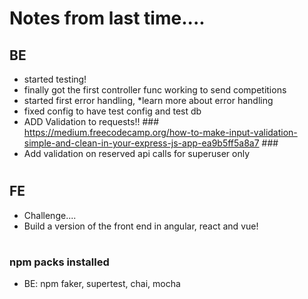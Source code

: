 # Notes from last time....


## BE

- started testing!
- finally got the first controller func working to send competitions
- started first error handling, *learn more about error handling
- fixed config to have test config and test db
- ADD Validation to requests!! ### https://medium.freecodecamp.org/how-to-make-input-validation-simple-and-clean-in-your-express-js-app-ea9b5ff5a8a7 ###
- Add validation on reserved api calls for superuser only 

#

## FE

- Challenge....
- Build a version of the front end in angular, react and vue!

#


### npm packs installed

- BE: npm faker, supertest, chai, mocha

